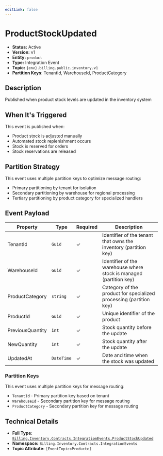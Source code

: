 ```yaml
---
editLink: false
---
```


# ProductStockUpdated

- **Status:** Active
- **Version:** v1
- **Entity:** `product`
- **Type:** Integration Event
- **Topic:** `{env}.billing.public.inventory.v1`
- **Partition Keys**: TenantId, WarehouseId, ProductCategory

## Description

Published when product stock levels are updated in the inventory system

## When It's Triggered

This event is published when:
- Product stock is adjusted manually
- Automated stock replenishment occurs
- Stock is reserved for orders
- Stock reservations are released

## Partition Strategy

This event uses multiple partition keys to optimize message routing:
- Primary partitioning by tenant for isolation
- Secondary partitioning by warehouse for regional processing
- Tertiary partitioning by product category for specialized handlers

## Event Payload

| Property | Type | Required | Description |
| ----------------------------------------------------------------- | --------- | -------- | --------------------------------------------------------------------- |
| TenantId | `Guid` | ✓ | Identifier of the tenant that owns the inventory (partition key) |
| WarehouseId | `Guid` | ✓ | Identifier of the warehouse where stock is managed (partition key) |
| ProductCategory | `string` | ✓ | Category of the product for specialized processing (partition key) |
| ProductId | `Guid` | ✓ | Unique identifier of the product |
| PreviousQuantity | `int` | ✓ | Stock quantity before the update |
| NewQuantity | `int` | ✓ | Stock quantity after the update |
| UpdatedAt | `DateTime` | ✓ | Date and time when the stock was updated |

### Partition Keys

This event uses multiple partition keys for message routing:

- `TenantId` - Primary partition key based on tenant
- `WarehouseId` - Secondary partition key for message routing
- `ProductCategory` - Secondary partition key for message routing

## Technical Details

- **Full Type:** [`Billing.Inventory.Contracts.IntegrationEvents.ProductStockUpdated`](https://[github.url.from.config.com]/Billing/Inventory/Contracts/IntegrationEvents/ProductStockUpdated.cs)
- **Namespace:** `Billing.Inventory.Contracts.IntegrationEvents`
- **Topic Attribute:** `[EventTopic<Product>]`